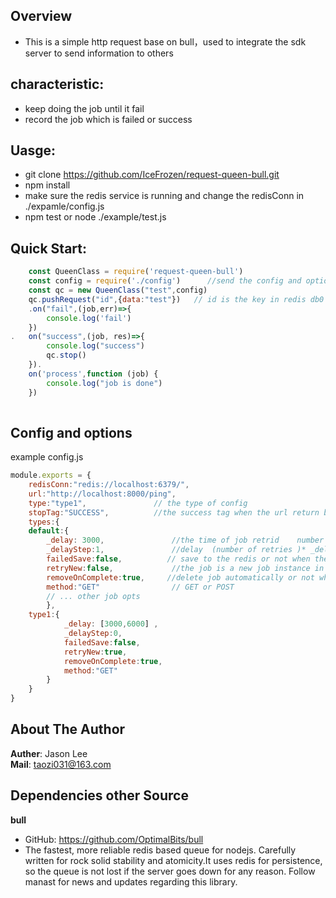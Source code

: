 ## Overview  
- This is a simple http request base on bull，used to integrate the sdk server to send information to others
  
## characteristic:    
  
- keep doing the job until it fail  
- record the job which is failed or success  

## Uasge: 
- git clone https://github.com/IceFrozen/request-queen-bull.git
- npm install 
- make sure the redis service is running and change the redisConn in ./expamle/config.js
- npm test or node ./example/test.js

## Quick Start: 
```javascript
    const QueenClass = require('request-queen-bull')
    const config = require('./config')      //send the config and options
    const qc = new QueenClass("test",config)  
    qc.pushRequest("id",{data:"test"})   // id is the key in redis db0
    .on("fail",(job,err)=>{  
	    console.log('fail')
    })
.   on("success",(job, res)=>{
	    console.log("success")
	    qc.stop()
    }).
    on('process',function (job) {    
        console.log("job is done")
    })
    
```
## Config and options
example config.js
```javascript
module.exports = {
	redisConn:"redis://localhost:6379/",
	url:"http://localhost:8000/ping",
	type:"type1",				// the type of config 
	stopTag:"SUCCESS",			//the success tag when the url return back in body
	types:{
	default:{  
		_delay: 3000,   			//the time of job retrid    number or array
		_delayStep:1,           	//delay  (number of retries )* _delayStep + _delay(number)
		failedSave:false,          // save to the redis or not when the job failed 
		retryNew:false,	            //the job is a new job instance in bull or the same job retrid in a period of time
		removeOnComplete:true,     //delete job automatically or not when job success 
		method:"GET"				// GET or POST
		// ... other job opts
 		},
 	type1:{   
			_delay: [3000,6000] ,   
			_delayStep:0,           
			failedSave:false,       
			retryNew:true,			
			removeOnComplete:true,    
			method:"GET"			
 		}
	}
}
```

## About The Author  
**Auther**: Jason Lee  
**Mail**: taozi031@163.com  
  
## Dependencies other Source  
**bull**  
-  GitHub: https://github.com/OptimalBits/bull
-  The fastest, more reliable redis based queue for nodejs. Carefully written for rock solid stability and atomicity.It uses redis for persistence, so the queue is not lost if the server goes down for any reason. Follow manast for news and updates regarding this library.